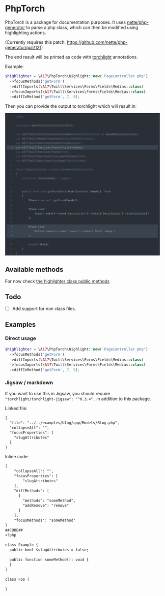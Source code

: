 # PhpTorch

PhpTorch is a package for documentation purposes. It uses [nette/php-generator](https://github.com/nette/php-generator)
to parse a php class, which can then be modified using highlighting actions.

(Currently requires this patch: https://github.com/nette/php-generator/pull/121)

The end result will be printed as code with [torchlight](https://torchlight.dev) annotations.

Example:

```php
$highlighter = \A17\PhpTorch\Highlight::new('PageController.php')
  ->focusMethods('getForm')
  ->diffImports(\A17\Twill\Services\Forms\Fields\Medias::class)
  ->focusImports(\A17\Twill\Services\Forms\Fields\Medias::class)
  ->diffInMethod('getForm', 7, 9);
```

Then you can provide the output to torchlight which will result in:

![screenshot](screenshot.png)

## Available methods

For now check [the highlighter class public methods](./src/Highlight.php)

## Todo

- [ ] Add support for non class files.

## Examples

### Direct usage

```php
$highlighter = \A17\PhpTorch\Highlight::new('PageController.php')
  ->focusMethods('getForm')
  ->diffImports(\A17\Twill\Services\Forms\Fields\Medias::class)
  ->focusImports(\A17\Twill\Services\Forms\Fields\Medias::class)
  ->diffInMethod('getForm', 7, 9);
```

### Jigsaw / markdown

If you want to use this in Jigsaw, you should require `"torchlight/torchlight-jigsaw": "^0.3.4",` in addition to this
package.

Linked file:

```phptorch
{
  "file": "../../examples/blog/app/Models/Blog.php",
  "collapseAll": "",
  "focusProperties": [
    "slugAttributes"
  ]
}

```

Inline code:

```phptorch
{
    "collapseAll": "",
    "focusProperties": [
        "slugAttributes"
    ],
    "diffMethods": [
      {
        "methods": "someMethod", 
        "addRemove": "remove"
      }
    ],
    "focusMethods": "someMethod"
}
##CODE##
<?php

class Example {
  public bool $slugAttributes = false;
 
  public function someMethod(): void {
  }
}

class Foo {

}
```
